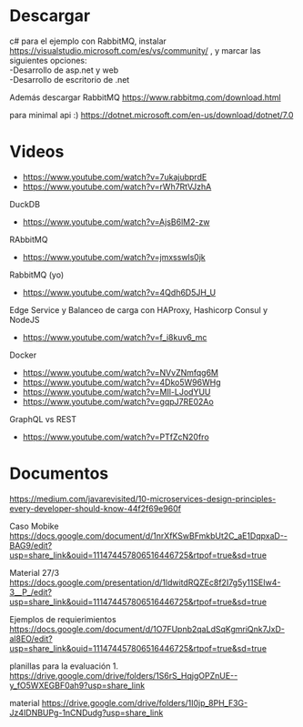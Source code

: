 # Descargar
c# para el ejemplo con RabbitMQ, instalar https://visualstudio.microsoft.com/es/vs/community/ , y marcar las siguientes opciones:  
-Desarrollo de asp.net y web  
-Desarrollo de escritorio de .net

Además descargar RabbitMQ 
https://www.rabbitmq.com/download.html

para minimal api :)
https://dotnet.microsoft.com/en-us/download/dotnet/7.0

# Videos
- https://www.youtube.com/watch?v=7ukajubprdE
- https://www.youtube.com/watch?v=rWh7RtVJzhA

DuckDB
- https://www.youtube.com/watch?v=AjsB6lM2-zw

RAbbitMQ
- https://www.youtube.com/watch?v=jmxsswls0jk

RabbitMQ (yo)
- https://www.youtube.com/watch?v=4Qdh6D5JH_U

Edge Service y Balanceo de carga con HAProxy, Hashicorp Consul y NodeJS
- https://www.youtube.com/watch?v=f_i8kuv6_mc

Docker
- https://www.youtube.com/watch?v=NVvZNmfqg6M
- https://www.youtube.com/watch?v=4Dko5W96WHg
- https://www.youtube.com/watch?v=MIl-LJodYUU
- https://www.youtube.com/watch?v=gqpJ7RE02Ao

GraphQL vs REST
- https://www.youtube.com/watch?v=PTfZcN20fro

# Documentos
https://medium.com/javarevisited/10-microservices-design-principles-every-developer-should-know-44f2f69e960f

Caso Mobike
https://docs.google.com/document/d/1nrXfKSwBFmkbUt2C_aE1DqpxaD--BAG9/edit?usp=share_link&ouid=111474457806516446725&rtpof=true&sd=true

Material 27/3
https://docs.google.com/presentation/d/1ldwitdRQZEc8f2I7g5y11SEIw4-3__P_/edit?usp=share_link&ouid=111474457806516446725&rtpof=true&sd=true

Ejemplos de requierimientos
https://docs.google.com/document/d/1O7FUpnb2qaLdSqKgmriQnk7JxD-al8EO/edit?usp=share_link&ouid=111474457806516446725&rtpof=true&sd=true

planillas para la evaluación 1. 
https://drive.google.com/drive/folders/1S6rS_HqjgOPZnUE--y_fO5WXEGBF0ah9?usp=share_link

material
https://drive.google.com/drive/folders/1I0jp_8PH_F3G-Jz4IDNBUPg-1nCNDudg?usp=share_link
